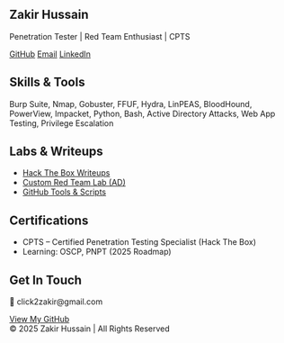 <!DOCTYPE html>
<html lang="en">
<head>
  <meta charset="UTF-8" />
  <meta name="viewport" content="width=device-width, initial-scale=1.0" />
  <title>Zakir Hussain | Pentester Portfolio</title>
  <link href="https://cdn.jsdelivr.net/npm/tailwindcss@2.2.19/dist/tailwind.min.css" rel="stylesheet">
</head>
<body class="bg-black text-white font-sans">

  <!-- Hero Section -->
  <section class="min-h-screen flex flex-col justify-center items-center text-center px-4">
    <h1 class="text-4xl md:text-6xl font-bold mb-4">Zakir Hussain</h1>
    <p class="text-lg md:text-2xl mb-6">Penetration Tester | Red Team Enthusiast | CPTS</p>
    <div class="flex gap-6 mt-4">
      <a href="https://github.com/zak5886" target="_blank" class="hover:underline text-blue-400">GitHub</a>
      <a href="mailto:zakir.cybersec@example.com" class="hover:underline text-blue-400">Email</a>
      <a href="https://linkedin.com/in/YOUR-LINKEDIN-HERE" target="_blank" class="hover:underline text-blue-400">LinkedIn</a>
    </div>
  </section>

  <!-- Skills -->
  <section class="py-16 px-8 bg-gray-900 text-center">
    <h2 class="text-3xl font-bold mb-6">Skills & Tools</h2>
    <p class="max-w-2xl mx-auto text-gray-300">
      Burp Suite, Nmap, Gobuster, FFUF, Hydra, LinPEAS, BloodHound, PowerView, Impacket, Python, Bash, Active Directory Attacks, Web App Testing, Privilege Escalation
    </p>
  </section>

  <!-- Labs / Writeups -->
  <section class="py-16 px-8 text-center">
    <h2 class="text-3xl font-bold mb-6">Labs & Writeups</h2>
    <ul class="text-gray-300 space-y-2">
      <li><a href="https://github.com/zak5886/HTB-Writeups" target="_blank" class="text-blue-400 hover:underline">Hack The Box Writeups</a></li>
      <li><a href="https://github.com/zak5886/RedTeam-Lab" target="_blank" class="text-blue-400 hover:underline">Custom Red Team Lab (AD)</a></li>
      <li><a href="https://github.com/zak5886" target="_blank" class="text-blue-400 hover:underline">GitHub Tools & Scripts</a></li>
    </ul>
  </section>

  <!-- Certifications -->
  <section class="py-16 px-8 bg-gray-900 text-center">
    <h2 class="text-3xl font-bold mb-6">Certifications</h2>
    <ul class="text-gray-300 space-y-2">
      <li>CPTS – Certified Penetration Testing Specialist (Hack The Box)</li>
      <li>Learning: OSCP, PNPT (2025 Roadmap)</li>
    </ul>
  </section>

  <!-- Contact -->
  <section class="py-16 px-8 text-center">
    <h2 class="text-3xl font-bold mb-6">Get In Touch</h2>
    <p class="text-gray-300 mb-4">📧 click2zakir@gmail.com</p>
    <a href="https://github.com/zak5886" target="_blank" class="inline-block px-6 py-2 bg-blue-600 text-white rounded hover:bg-blue-700">View My GitHub</a>
  </section>

  <!-- Footer -->
  <footer class="py-6 text-center text-gray-500 text-sm">
    © 2025 Zakir Hussain | All Rights Reserved
  </footer>

</body>
</html>
